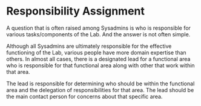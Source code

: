 # Responsibility Assignment

A question that is often raised among Sysadmins is who is responsible for various tasks/components of the Lab.  And the answer is not often simple.

Although all Sysadmins are ultimately responsible for the effective functioning of the Lab,  various people have more domain expertise than others.  In almost all cases, there is a designated lead for a functional area who is responsible for that functional area along with other that work within that area.

The lead is responsible for determining who should be within the functional area and the delegation of responsibilities for that area.  The lead should be the main contact person for concerns about that specific area.



